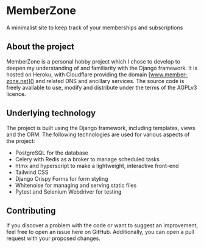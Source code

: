 # MemberZone
A minimalist site to keep track of your memberships and subscriptions

## About the project
MemberZone is a personal hobby project which I chose to develop to deepen my understanding of and familiarity with the Django framework.
It is hosted on Heroku, with Cloudflare providing the domain [www.member-zone.net]() and related DNS and ancillary services.
The source code is freely available to use, modify and distribute under the terms of the AGPLv3 licence.

## Underlying technology
The project is built using the Django framework, including templates, views and the ORM. The following technologies are used for various aspects of the project:
  - PostgreSQL for the database
  - Celery with Redis as a broker to manage scheduled tasks
  - htmx and hyperscript to make a lightweight, interactive front-end
  - Tailwind CSS
  - Django Crispy Forms for form styling
  - Whitenoise for managing and serving static files
  - Pytest and Selenium Webdriver for testing

## Contributing
If you discover a problem with the code or want to suggest an improvement, feel free to open an issue here on GitHub.
Additionally, you can open a pull request with your proposed changes.
